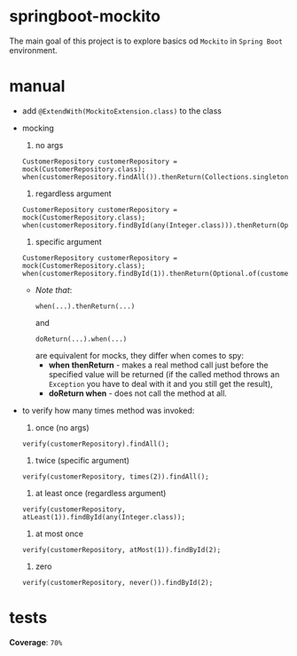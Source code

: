 # springboot-mockito
The main goal of this project is to explore basics od `Mockito` in `Spring Boot` environment.

# manual
* add `@ExtendWith(MockitoExtension.class)` to the class
* mocking
    1. no args
    ```
    CustomerRepository customerRepository = mock(CustomerRepository.class);
    when(customerRepository.findAll()).thenReturn(Collections.singletonList(customer1));
    ```
    
    1. regardless argument
    ```
    CustomerRepository customerRepository = mock(CustomerRepository.class);
    when(customerRepository.findById(any(Integer.class))).thenReturn(Optional.of(customer1));
    ```
    
    1. specific argument
    ```
    CustomerRepository customerRepository = mock(CustomerRepository.class);
    when(customerRepository.findById(1)).thenReturn(Optional.of(customer1));
    ```    
    
    * _Note that_:
        ```
        when(...).thenReturn(...)
        ```
        and
        ```
        doReturn(...).when(...)
        ```
        are equivalent for mocks, they differ when comes to spy:
        * **when thenReturn** - makes a real method call just before the specified value will 
        be returned (if the called method throws an `Exception` you have to deal with it and you
        still get the result),
        * **doReturn when** - does not call the method at all.
    
* to verify how many times method was invoked:

    1. once (no args)
    ```
    verify(customerRepository).findAll();
    ```
    
    1. twice (specific argument)
    ```
    verify(customerRepository, times(2)).findAll();
    ```
    
    1. at least once (regardless argument)
    ```
    verify(customerRepository, atLeast(1)).findById(any(Integer.class));
    ```
    
    1. at most once
    ```
    verify(customerRepository, atMost(1)).findById(2);
    ```
    
    1. zero
    ```
    verify(customerRepository, never()).findById(2);
    ```
    
# tests
**Coverage**: `70%`